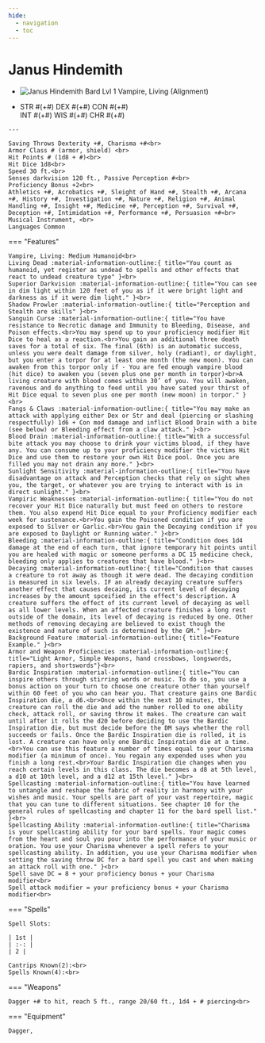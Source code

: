 ```yaml
---
hide:
  - navigation
  - toc
---
```


# Janus Hindemith

<div class="grid cards" markdown>
  
-   
    <img src="https://half-guinea-press.github.io/Nocturnal_Campaign/images/Janus_Hindemith.jpg" alt="Janus Hindemith">
    Bard Lvl 1 Vampire, Living (Alignment)

-    STR #(+#) DEX #(+#) CON #(+#)<br>INT #(+#) WIS #(+#) CHR #(+#)

    ---
    
    Saving Throws Dexterity +#, Charisma +#<br>
    Armor Class # (armor, shield) <br>
    Hit Points # (1d8 + #)<br>
    Hit Dice 1d8<br>
    Speed 30 ft.<br>
    Senses darkvision 120 ft., Passive Perception #<br>
    Proficiency Bonus +2<br>
    Athletics +#, Acrobatics +#, Sleight of Hand +#, Stealth +#, Arcana +#, History +#, Investigation +#, Nature +#, Religion +#, Animal Handling +#, Insight +#, Medicine +#, Perception +#, Survival +#, Deception +#, Intimidation +#, Performance +#, Persuasion +#<br>
    Musical Instrument, <br>
    Languages Common

=== "Features"

    Vampire, Living: Medium Humanoid<br>
    Living Dead :material-information-outline:{ title="You count as humanoid, yet register as undead to spells and other effects that react to undead creature type" }<br>
    Superior Darkvision :material-information-outline:{ title="You can see in dim light within 120 feet of you as if it were bright light and darkness as if it were dim light." }<br>
    Shadow Prowler :material-information-outline:{ title="Perception and Stealth are skills" }<br>
    Sanguin Curse :material-information-outline:{ title="You have resistance to Necrotic damage and Immunity to Bleeding, Disease, and Poison effects.<br>You may spend up to your proficiency modifier Hit Dice to heal as a reaction.<br>You gain an additional three death saves for a total of six. The final (6th) is an automatic success, unless you were dealt damage from silver, holy (radiant), or daylight, but you enter a torpor for at least one month (the new moon). You can awaken from this torpor only if - You are fed enough vampire blood (hit dice) to awaken you (seven plus one per month in torpor)<br>A living creature with blood comes within 30’ of you. You will awaken, ravenous and do anything to feed until you have sated your thirst of Hit Dice equal to seven plus one per month (new moon) in torpor." }<br>
    Fangs & Claws :material-information-outline:{ title="You may make an attack with applying either Dex or Str and deal (piercing or slashing respectfully) 1d6 + Con mod damage and inflict Blood Drain with a bite (see below) or Bleeding effect from a claw attack." }<br>
    Blood Drain :material-information-outline:{ title="With a successful bite attack you may choose to drink your victims blood, if they have any. You can consume up to your proficiency modifier the victims Hit Dice and use them to restore your own Hit Dice pool. Once you are filled you may not drain any more." }<br>
    Sunlight Sensitivity :material-information-outline:{ title="You have disadvantage on attack and Perception checks that rely on sight when you, the target, or whatever you are trying to interact with is in direct sunlight." }<br>
    Vampiric Weaknesses :material-information-outline:{ title="You do not recover your Hit Dice naturally but must feed on others to restore them. You also expend Hit Dice equal to your Proficiency modifier each week for sustenance.<br>You gain the Poisoned condition if you are exposed to Silver or Garlic.<br>You gain the Decaying condition if you are exposed to Daylight or Running water." }<br>
    Bleeding :material-information-outline:{ title="Condition does 1d4 damage at the end of each turn, that ignore temporary hit points until you are healed with magic or someone performs a DC 15 medicine check, bleeding only applies to creatures that have blood." }<br>
    Decaying :material-information-outline:{ title="Condition that causes a creature to rot away as though it were dead. The decaying condition is measured in six levels. IF an already decaying creature suffers another effect that causes decaing, its current level of decaying increases by the amount spceified in the effect's description. A creature suffers the effect of its current level of decaying as well as all lower levels. When an affected creature finishes a long rest outside of the domain, its level of decaying is reduced by one. Other methods of removing decaying are believed to exist though the existence and nature of such is determined by the GM." }<br>
    Background Feature :material-information-outline:{ title="Feature Example." }<br>
    Armor and Weapon Proficiencies :material-information-outline:{ title="Light Armor, Simple Weapons, hand crossbows, longswords, rapiers, and shortswords"}<br>
    Bardic Inspiration :material-information-outline:{ title="You can inspire others through stirring words or music. To do so, you use a bonus action on your turn to choose one creature other than yourself within 60 feet of you who can hear you. That creature gains one Bardic Inspiration die, a d6.<br>Once within the next 10 minutes, the creature can roll the die and add the number rolled to one ability check, attack roll, or saving throw it makes. The creature can wait until after it rolls the d20 before deciding to use the Bardic Inspiration die, but must decide before the DM says whether the roll succeeds or fails. Once the Bardic Inspiration die is rolled, it is lost. A creature can have only one Bardic Inspiration die at a time.<br>You can use this feature a number of times equal to your Charisma modifier (a minimum of once). You regain any expended uses when you finish a long rest.<br>Your Bardic Inspiration die changes when you reach certain levels in this class. The die becomes a d8 at 5th level, a d10 at 10th level, and a d12 at 15th level." }<br>
    Spellcasting :material-information-outline:{ title="You have learned to untangle and reshape the fabric of reality in harmony with your wishes and music. Your spells are part of your vast repertoire, magic that you can tune to different situations. See chapter 10 for the general rules of spellcasting and chapter 11 for the bard spell list." }<br>
    Spellcasting Ability :material-information-outline:{ title="Charisma is your spellcasting ability for your bard spells. Your magic comes from the heart and soul you pour into the performance of your music or oration. You use your Charisma whenever a spell refers to your spellcasting ability. In addition, you use your Charisma modifier when setting the saving throw DC for a bard spell you cast and when making an attack roll with one." }<br>
    Spell save DC = 8 + your proficiency bonus + your Charisma modifier<br>
    Spell attack modifier = your proficiency bonus + your Charisma modifier<br>

=== "Spells"

    Spell Slots:

    | 1st |
    | :-: |
    | 2 |

    Cantrips Known(2):<br>
    Spells Known(4):<br>

=== "Weapons"
  

    Dagger +# to hit, reach 5 ft., range 20/60 ft., 1d4 + # piercing<br>

=== "Equipment"

    Dagger, 

</div>
